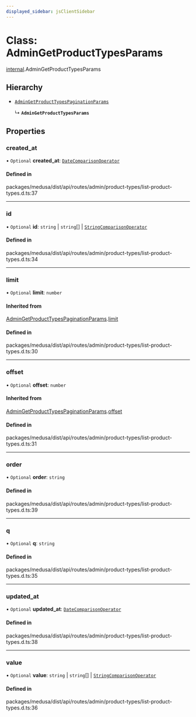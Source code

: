 ```yaml
---
displayed_sidebar: jsClientSidebar
---
```


# Class: AdminGetProductTypesParams

[internal](../modules/internal.md).AdminGetProductTypesParams

## Hierarchy

- [`AdminGetProductTypesPaginationParams`](internal.AdminGetProductTypesPaginationParams.md)

  ↳ **`AdminGetProductTypesParams`**

## Properties

### created\_at

• `Optional` **created\_at**: [`DateComparisonOperator`](internal.DateComparisonOperator.md)

#### Defined in

packages/medusa/dist/api/routes/admin/product-types/list-product-types.d.ts:37

___

### id

• `Optional` **id**: `string` \| `string`[] \| [`StringComparisonOperator`](internal.StringComparisonOperator.md)

#### Defined in

packages/medusa/dist/api/routes/admin/product-types/list-product-types.d.ts:34

___

### limit

• `Optional` **limit**: `number`

#### Inherited from

[AdminGetProductTypesPaginationParams](internal.AdminGetProductTypesPaginationParams.md).[limit](internal.AdminGetProductTypesPaginationParams.md#limit)

#### Defined in

packages/medusa/dist/api/routes/admin/product-types/list-product-types.d.ts:30

___

### offset

• `Optional` **offset**: `number`

#### Inherited from

[AdminGetProductTypesPaginationParams](internal.AdminGetProductTypesPaginationParams.md).[offset](internal.AdminGetProductTypesPaginationParams.md#offset)

#### Defined in

packages/medusa/dist/api/routes/admin/product-types/list-product-types.d.ts:31

___

### order

• `Optional` **order**: `string`

#### Defined in

packages/medusa/dist/api/routes/admin/product-types/list-product-types.d.ts:39

___

### q

• `Optional` **q**: `string`

#### Defined in

packages/medusa/dist/api/routes/admin/product-types/list-product-types.d.ts:35

___

### updated\_at

• `Optional` **updated\_at**: [`DateComparisonOperator`](internal.DateComparisonOperator.md)

#### Defined in

packages/medusa/dist/api/routes/admin/product-types/list-product-types.d.ts:38

___

### value

• `Optional` **value**: `string` \| `string`[] \| [`StringComparisonOperator`](internal.StringComparisonOperator.md)

#### Defined in

packages/medusa/dist/api/routes/admin/product-types/list-product-types.d.ts:36
